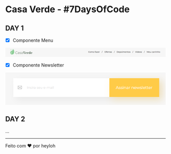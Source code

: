 # Casa Verde - #7DaysOfCode

## DAY 1

- [x] Componente Menu

![Imagem de um Menu com a Logo do Casa verde a esquerda e links de navegação a direita](./.github/assets/menu.png)

- [x] Componente Newsletter

![Image de uma caixa de e-mail com botão para assinar Newsletter](./.github/assets/newsletter.png)

## DAY 2

...

---

Feito com ❤ por heyloh
